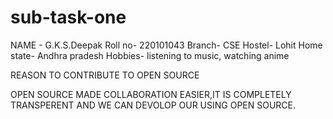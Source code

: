 # sub-task-one
NAME - G.K.S.Deepak
Roll no- 220101043
Branch- CSE
Hostel- Lohit
Home state- Andhra pradesh
Hobbies- listening to music, watching anime


REASON TO CONTRIBUTE TO OPEN SOURCE

OPEN SOURCE MADE COLLABORATION EASIER,IT IS COMPLETELY TRANSPERENT AND WE CAN DEVOLOP OUR USING OPEN SOURCE.
